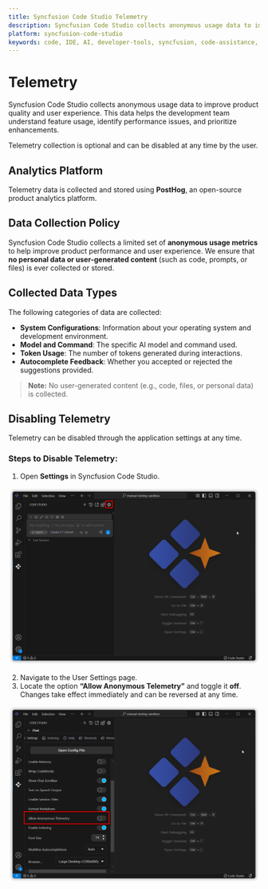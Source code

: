 ```yaml
---
title: Syncfusion Code Studio Telemetry
description: Syncfusion Code Studio collects anonymous usage data to improve the product experience.
platform: syncfusion-code-studio
keywords: code, IDE, AI, developer-tools, syncfusion, code-assistance, productivity, UI-generation, bug-fixing, documentation, telemetry
---
```


# Telemetry

Syncfusion Code Studio collects anonymous usage data to improve product quality and user experience. This data helps the development team understand feature usage, identify performance issues, and prioritize enhancements.

Telemetry collection is optional and can be disabled at any time by the user.

## Analytics Platform

Telemetry data is collected and stored using **PostHog**, an open-source product analytics platform.

## Data Collection Policy

Syncfusion Code Studio collects a limited set of **anonymous usage metrics** to help improve product performance and user experience. We ensure that **no personal data or user-generated content** (such as code, prompts, or files) is ever collected or stored.


## Collected Data Types

The following categories of data are collected:

- **System Configurations**: Information about your operating system and development environment.
- **Model and Command**: The specific AI model and command used.
- **Token Usage**: The number of tokens generated during interactions.
- **Autocomplete Feedback**: Whether you accepted or rejected the suggestions provided.

> **Note:** No user-generated content (e.g., code, files, or personal data) is collected.



## Disabling Telemetry

Telemetry can be disabled through the application settings at any time.

### Steps to Disable Telemetry:

1. Open **Settings** in Syncfusion Code Studio.  

<img src="./feature-images/telemetry1.png" alt="telemetry"  />

2. Navigate to the User Settings page.
3. Locate the option **“Allow Anonymous Telemetry”** and toggle it **off**.
Changes take effect immediately and can be reversed at any time.

<img src="./feature-images/telemetry2.png" alt="telemetry"  />